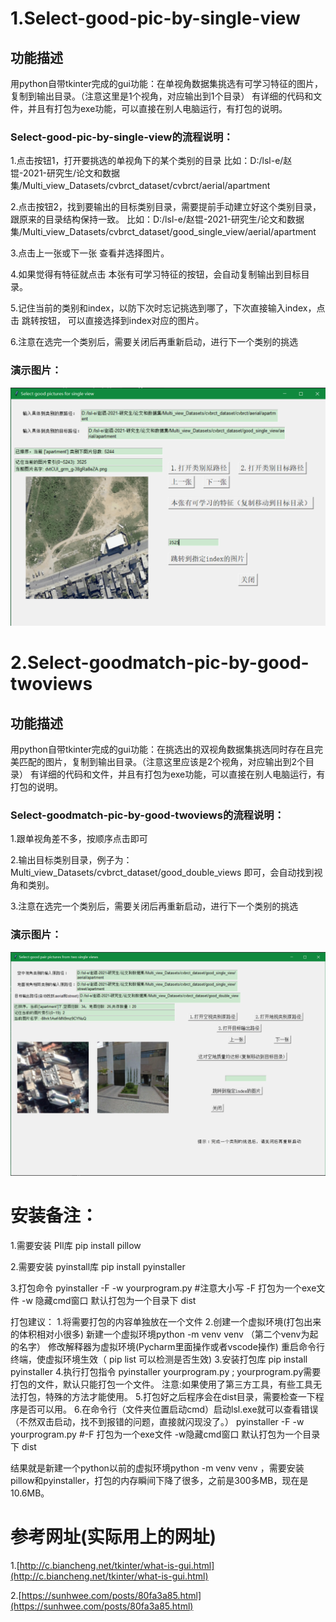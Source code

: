 # 1.Select-good-pic-by-single-view
## 功能描述
用python自带tkinter完成的gui功能：在单视角数据集挑选有可学习特征的图片，复制到输出目录。（注意这里是1个视角，对应输出到1个目录）
有详细的代码和文件，并且有打包为exe功能，可以直接在别人电脑运行，有打包的说明。

### Select-good-pic-by-single-view的流程说明：
1.点击按钮1，打开要挑选的单视角下的某个类别的目录
比如：D:/lsl-e/赵锟-2021-研究生/论文和数据集/Multi_view_Datasets/cvbrct_dataset/cvbrct/aerial/apartment

2.点击按钮2，找到要输出的目标类别目录，需要提前手动建立好这个类别目录，跟原来的目录结构保持一致。
比如：D:/lsl-e/赵锟-2021-研究生/论文和数据集/Multi_view_Datasets/cvbrct_dataset/good_single_view/aerial/apartment

3.点击上一张或下一张 查看并选择图片。

4.如果觉得有特征就点击 本张有可学习特征的按钮，会自动复制输出到目标目录。

5.记住当前的类别和index，以防下次时忘记挑选到哪了，下次直接输入index，点击 跳转按钮，
可以直接选择到index对应的图片。

6.注意在选完一个类别后，需要关闭后再重新启动，进行下一个类别的挑选
### 演示图片：
![Markdown](show_pngs/select_single_view.png)



# 2.Select-goodmatch-pic-by-good-twoviews
## 功能描述
用python自带tkinter完成的gui功能：在挑选出的双视角数据集挑选同时存在且完美匹配的图片，复制到输出目录。（注意这里应该是2个视角，对应输出到2个目录）
有详细的代码和文件，并且有打包为exe功能，可以直接在别人电脑运行，有打包的说明。

### Select-goodmatch-pic-by-good-twoviews的流程说明：
1.跟单视角差不多，按顺序点击即可

2.输出目标类别目录，例子为：Multi_view_Datasets/cvbrct_dataset/good_double_views 即可，会自动找到视角和类别。

3.注意在选完一个类别后，需要关闭后再重新启动，进行下一个类别的挑选

### 演示图片：
![Markdown](show_pngs/select_double_views.png)

# 安装备注：
1.需要安装 PIl库 pip install pillow 

2.需要安装 pyinstall库 pip install pyinstaller 

3.打包命令 pyinstaller -F -w yourprogram.py   #注意大小写  -F 打包为一个exe文件 -w 隐藏cmd窗口   默认打包为一个目录下 dist

打包建议：
1.将需要打包的内容单独放在一个文件
2.创建一个虚拟环境(打包出来的体积相对小很多)
新建一个虚拟环境python -m venv venv  （第二个venv为起的名字）
修改解释器为虚拟环境(Pycharm里面操作或者vscode操作)
重启命令行终端，使虚拟环境生效（ pip list 可以检测是否生效)
3.安装打包库 pip install pyinstaller
4.执行打包指令 pyinstaller yourprogram.py ; yourprogram.py需要打包的文件，默认只能打包一个文件。
注意:如果使用了第三方工具，有些工具无法打包，特殊的方法才能使用。
5.打包好之后程序会在dist目录，需要检查一下程序是否可以用。
6.在命令行（文件夹位置启动cmd）启动lsl.exe就可以查看错误（不然双击启动，找不到报错的问题，直接就闪现没了。）
pyinstaller -F -w yourprogram.py   #-F 打包为一个exe文件 -w隐藏cmd窗口
默认打包为一个目录下 dist

结果就是新建一个python以前的虚拟环境python -m venv venv ，需要安装pillow和pyinstaller，打包的内存瞬间下降了很多，之前是300多MB，现在是10.6MB。

# 参考网址(实际用上的网址)
1.[http://c.biancheng.net/tkinter/what-is-gui.html](http://c.biancheng.net/tkinter/what-is-gui.html)

2.[https://sunhwee.com/posts/80fa3a85.html](https://sunhwee.com/posts/80fa3a85.html)

